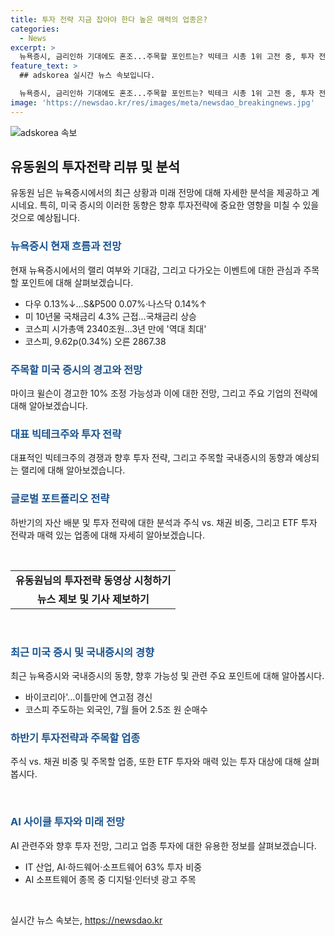 ```yaml
---
title: 투자 전략 지금 잡아야 한다 높은 매력의 업종은?
categories:
  - News
excerpt: >
  뉴욕증시, 금리인하 기대에도 혼조...주목할 포인트는? 빅테크 시총 1위 고전 중, 투자 전략은? 삼성전자 주도한 코스피 신고가 랠리, 지속 가능할까? 러셀2000 지수 상승 가능성 언제쯤? 미국 고용지표와 국채금리, 투자전략은? 포트폴리오의 주식 vs. 채권 비중과 투자대상, 어디에 이것을 담아야 할까? 최고 매력도 ETF와 업종은? AI 사이클 투자, 다음 순서는? (자세한 내용은 동영상을 시청하시길 바랍니다.) SBS Biz 홈페이지에서 더 많은 정보 확인 가능.
feature_text: >
  ## adskorea 실시간 뉴스 속보입니다.

  뉴욕증시, 금리인하 기대에도 혼조...주목할 포인트는? 빅테크 시총 1위 고전 중, 투자 전략은? 삼성전자 주도한 코스피 신고가 랠리, 지속 가능할까? 러셀2000 지수 상승 가능성 언제쯤? 미국 고용지표와 국채금리, 투자전략은? 포트폴리오의 주식 vs. 채권 비중과 투자대상, 어디에 이것을 담아야 할까? 최고 매력도 ETF와 업종은? AI 사이클 투자, 다음 순서는? (자세한 내용은 동영상을 시청하시길 바랍니다.) SBS Biz 홈페이지에서 더 많은 정보 확인 가능.
image: 'https://newsdao.kr/res/images/meta/newsdao_breakingnews.jpg'
---
```


<p><img src="https://newsdao.kr/res/images/meta/newsdao_breakingnews.jpg" alt="adskorea 속보" /></p>

<h2 data-ke-size="size26">유동원의 투자전략 리뷰 및 분석</h2>

<p data-ke-size="size16">유동원 님은 뉴욕증시에서의 최근 상황과 미래 전망에 대해 자세한 분석을 제공하고 계시네요. 특히, 미국 증시의 이러한 동향은 향후 투자전략에 중요한 영향을 미칠 수 있을 것으로 예상됩니다.</p>

<h3><b><span style="color: #1a5490;">뉴욕증시 현재 흐름과 전망</span></b></h3>

<p data-ke-size="size16">현재 뉴욕증시에서의 랠리 여부와 기대감, 그리고 다가오는 이벤트에 대한 관심과 주목할 포인트에 대해 살펴보겠습니다.</p>

<ul>
  <li>다우 0.13%↓…S&P500 0.07%·나스닥 0.14%↑</li>
  <li>미 10년물 국채금리 4.3% 근접…국채금리 상승</li>
  <li>코스피 시가총액 2340조원…3년 만에 '역대 최대'</li>
  <li>코스피, 9.62p(0.34%) 오른 2867.38</li>
</ul>

<h3><b><span style="color: #1a5490;">주목할 미국 증시의 경고와 전망</span></b></h3>

<p data-ke-size="size16">마이크 윌슨이 경고한 10% 조정 가능성과 이에 대한 전망, 그리고 주요 기업의 전략에 대해 알아보겠습니다.</p>

<h3><b><span style="color: #1a5490;">대표 빅테크주와 투자 전략</span></b></h3>

<p data-ke-size="size16">대표적인 빅테크주의 경쟁과 향후 투자 전략, 그리고 주목할 국내증시의 동향과 예상되는 랠리에 대해 알아보겠습니다.</p>

<h3><b><span style="color: #1a5490;">글로벌 포트폴리오 전략</span></b></h3>

<p data-ke-size="size16">하반기의 자산 배분 및 투자 전략에 대한 분석과 주식 vs. 채권 비중, 그리고 ETF 투자 전략과 매력 있는 업종에 대해 자세히 알아보겠습니다.</p>

<p data-ke-size="size16">&nbsp;</p>

<table>
  <tr>
    <td style="text-align: center; height: 17px;"><b>유동원님의 투자전략 동영상 시청하기</b></td>
  </tr>
  <tr>
    <td style="text-align: center; height: 17px;"><b>뉴스 제보 및 기사 제보하기</b></td>
  </tr>
</table>

<p data-ke-size="size16">&nbsp;</p>

<h3><b><span style="color: #1a5490;">최근 미국 증시 및 국내증시의 경향</span></b></h3>

<p data-ke-size="size16">최근 뉴욕증시와 국내증시의 동향, 향후 가능성 및 관련 주요 포인트에 대해 알아봅시다.</p>

<ul>
  <li>바이코리아'…이틀만에 연고점 경신</li>
  <li>코스피 주도하는 외국인, 7월 들어 2.5조 원 순매수</li>
</ul>

<h3><b><span style="color: #1a5490;">하반기 투자전략과 주목할 업종</span></b></h3>

<p data-ke-size="size16">주식 vs. 채권 비중 및 주목할 업종, 또한 ETF 투자와 매력 있는 투자 대상에 대해 살펴봅시다.</p>

<p data-ke-size="size16">&nbsp;</p>

<h3><b><span style="color: #1a5490;">AI 사이클 투자와 미래 전망</span></b></h3>

<p data-ke-size="size16">AI 관련주와 향후 투자 전망, 그리고 업종 투자에 대한 유용한 정보를 살펴보겠습니다.</p>

<ul>
  <li>IT 산업, AI·하드웨어·소프트웨어 63% 투자 비중</li>
  <li>AI 소프트웨어 종목 중 디지털·인터넷 광고 주목</li>
</ul>

<p data-ke-size="size16">&nbsp;</p>
실시간 뉴스 속보는, <a href="https://newsdao.kr" rel="dofollow">https://newsdao.kr</a>


